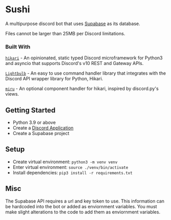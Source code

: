 # Sushi
A multipurpose discord bot that uses [Supabase](https://supabase.com/dashboard/projects) as its database.

Files cannot be larger than 25MB per Discord limitations.

### Built With
[`hikari`](https://github.com/hikari-py/hikari) - An opinionated, static typed Discord microframework for Python3 and asyncio that supports Discord's v10 REST and Gateway APIs.

[`Lightbulb`](https://github.com/tandemdude/hikari-lightbulb/) - An easy to use command handler library that integrates with the Discord API wrapper library for Python, Hikari.

[`miru`](https://github.com/HyperGH/hikari-miru) - An optional component handler for hikari, inspired by discord.py's views.

## Getting Started
- Python 3.9 or above
- Create a [Discord Application](https://discord.com/developers/applications)
- Create a Supabase project

## Setup
- Create virtual environment: `python3 -m venv venv`
- Enter virtual environment: `source ./venv/bin/activate`
- Install dependencies: `pip3 install -r requirements.txt`

## Misc
The Supabase API requires a url and key token to use. This information can be hardcoded into the bot or added as enviornment variables. You must make slight alterations to the code to add them as enviornment variables. 
